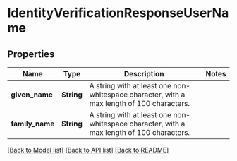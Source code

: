 # IdentityVerificationResponseUserName

## Properties

Name | Type | Description | Notes
------------ | ------------- | ------------- | -------------
**given_name** | **String** | A string with at least one non-whitespace character, with a max length of 100 characters. | 
**family_name** | **String** | A string with at least one non-whitespace character, with a max length of 100 characters. | 

[[Back to Model list]](../README.md#documentation-for-models) [[Back to API list]](../README.md#documentation-for-api-endpoints) [[Back to README]](../README.md)


